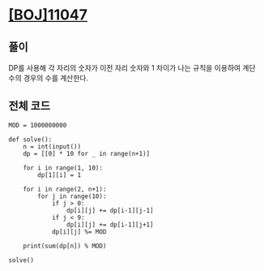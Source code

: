 # [[BOJ]11047](https://www.acmicpc.net/problem/11047)

## 풀이
DP를 사용해 각 자리의 숫자가 이전 자리 숫자와 1 차이가 나는 규칙을 이용하여 계단 수의 경우의 수를 계산한다.

## 전체 코드
```
MOD = 1000000000

def solve():
    n = int(input())
    dp = [[0] * 10 for _ in range(n+1)]
    
    for i in range(1, 10):
        dp[1][i] = 1

    for i in range(2, n+1):
        for j in range(10): 
            if j > 0:
                dp[i][j] += dp[i-1][j-1] 
            if j < 9:
                dp[i][j] += dp[i-1][j+1]  
            dp[i][j] %= MOD  
    
    print(sum(dp[n]) % MOD)

solve()
```
